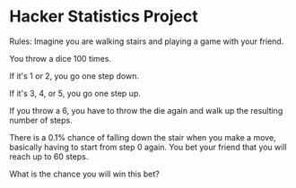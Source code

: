 # Hacker Statistics Project

Rules: Imagine you are walking stairs and playing a game with your friend. 

You throw a dice 100 times. 

If it's 1 or 2, you go one step down. 

If it's 3, 4, or 5, you go one step up. 

If you throw a 6, you have to throw the die again and walk up the resulting number of steps.

There is a 0.1% chance of falling down the stair when you make a move, basically having to start from step 0 again. You bet your friend that you will reach up to 60 steps. 

What is the chance you will win this bet?